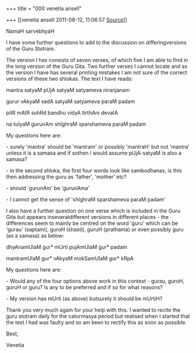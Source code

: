+++
title = "000 venetia ansell"

+++
[[venetia ansell	2011-08-12, 11:06:57 [Source](https://groups.google.com/g/samskrita/c/TgVapC84QLA)]]



NamaH sarvebhyaH

I have some further questions to add to the discussion on differingversions of the Guru Stotram.

The version I has consists of seven verses, of which five I am able to find in the long version of the Guru Gita. Two further verses I cannot locate and as the version I have has several printing mistakes I am not sure of the correct versions of these two shlokas. The text I have reads:



mantra satyaM pUjA satyaM satyameva niranjanam

gurur vAkyaM sadA satyaM satyameva paraM padam



pitR mAtR suhRd bandhu vidyA tIrthAni devatA

na tulyaM gurunAm shIghraM sparshameva paraM padam



My questions here are:

\- surely 'mantra' should be 'mantram' or possibly 'mantraH' but not 'mantra' unless it is a samasa and if sothen I would assume pUjA-satyaM is also a samasa?

\- in the second shloka, the first four words look like sambodhanas, is this then addressing the guru as 'father', 'mother' etc?

\- should 'gurunAm' be 'gurunAma'

\- I cannot get the sense of 'shIghraM sparshameva paraM padam'



I also have a further question on one verse which is included in the Guru Gita but appears inseveraldifferent versions in different places - the differences seem to mainly be centred on the word 'guru' which can be 'gurau' (saptami), guroH (shasti), guruH (prathama) or even possibly guru (as a samasa) as below:



dhyAnamUlaM gur\* mUrti pujAmUlaM gur\* padam

mantramUlaM gur\* vAkyaM mokSamUlaM gur\* kRpA



My questions here are:

\- Would any of the four options above work in this context - gurau, guroH, guruH or guru? Is any to be preferred and if so for what reasons?

\- My version has mUrti (as above) butsurely it should be mUrtiH?



Thank you very much again for your help with this. I wanted to recite the guru stotram daily for the caturmasya period but realised when I started that the text I had was faulty and so am keen to rectify this as soon as possible.



Best,

Venetia

